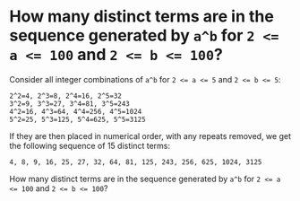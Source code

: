 # How many distinct terms are in the sequence generated by `a^b` for `2 <= a <= 100` and `2 <= b <= 100`?

Consider all integer combinations of `a^b` for `2 <= a <= 5` and `2 <= b <= 5`:

    2^2=4, 2^3=8, 2^4=16, 2^5=32
    3^2=9, 3^3=27, 3^4=81, 3^5=243
    4^2=16, 4^3=64, 4^4=256, 4^5=1024
    5^2=25, 5^3=125, 5^4=625, 5^5=3125

If they are then placed in numerical order, with any repeats removed, we get the following sequence of 15 distinct terms:

    4, 8, 9, 16, 25, 27, 32, 64, 81, 125, 243, 256, 625, 1024, 3125

How many distinct terms are in the sequence generated by `a^b` for `2 <= a <= 100` and `2 <= b <= 100`?
